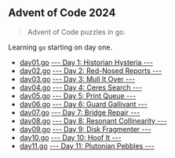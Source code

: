 ## Advent of Code 2024

> Advent of Code puzzles in go.

Learning `go` starting on day one.


* [day01.go](./day01/day01.go) [--- Day  1: Historian Hysteria ---](https://adventofcode.com/2024/day/1)
* [day02.go](./day02/day02.go) [--- Day  2: Red-Nosed Reports ---](https://adventofcode.com/2024/day/2)
* [day03.go](./day03/day03.go) [--- Day  3: Mull It Over ---](https://adventofcode.com/2024/day/3)
* [day04.go](./day04/day04.go) [--- Day  4: Ceres Search ---](https://adventofcode.com/2024/day/4)
* [day05.go](./day05/day05.go) [--- Day  5: Print Queue ---](https://adventofcode.com/2024/day/5)
* [day06.go](./day06/day06.go) [--- Day  6: Guard Gallivant ---](https://adventofcode.com/2024/day/6)
* [day07.go](./day07/day07.go) [--- Day  7: Bridge Repair ---](https://adventofcode.com/2024/day/7)
* [day08.go](./day08/day08.go) [--- Day  8: Resonant Collinearity ---](https://adventofcode.com/2024/day/8)
* [day09.go](./day09/day09.go) [--- Day  9: Disk Fragmenter ---](https://adventofcode.com/2024/day/9)
* [day10.go](./day10/day10.go) [--- Day 10: Hoof It ---](https://adventofcode.com/2024/day/10)
* [day11.go](./day11/day11.go) [--- Day 11: Plutonian Pebbles ---](https://adventofcode.com/2024/day/11)
